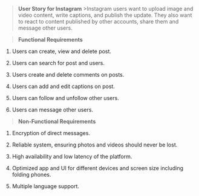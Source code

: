﻿

>**User Story for Instagram**
	>Instagram users want to upload image and video content, write captions, and publish the update. They also want to react to content published by other accounts, share them and message other users.

>**Functional Requirements**

 1. Users can create, view and delete post.
 
 2. Users can search for post and users.
 
 3. Users create and delete comments on posts.

 4. Users can add and edit captions on post.

 5. Users can follow and unfollow other users.

 6. Users can message other users.

>**Non-Functional Requirements**
	

 1. Encryption of direct messages.
 
 2. Reliable system, ensuring photos and videos should never be lost.

 3. High availability and low latency of the platform.

 4. Optimized app and UI for different devices and screen size including folding phones.

 5. Multiple language support.


<!--[if IE]><meta http-equiv="X-UA-Compatible" content="IE=5,IE=9" ><![endif]-->
<!DOCTYPE html>
<html>
<head>
<title>Instagram.drawio.html</title>
<meta charset="utf-8"/>
</head>
<body>
<div class="mxgraph" style="max-width:100%;border:1px solid transparent;" data-mxgraph="{&quot;highlight&quot;:&quot;#0000ff&quot;,&quot;nav&quot;:true,&quot;resize&quot;:true,&quot;xml&quot;:&quot;&lt;mxfile host=\&quot;app.diagrams.net\&quot; modified=\&quot;2024-01-09T03:50:29.672Z\&quot; agent=\&quot;Mozilla/5.0 (Windows NT 10.0; Win64; x64) AppleWebKit/537.36 (KHTML, like Gecko) Chrome/120.0.0.0 Safari/537.36 Edg/120.0.0.0\&quot; etag=\&quot;2ZLpon0a1aL20Qzereau\&quot; version=\&quot;22.1.17\&quot; type=\&quot;device\&quot;&gt;&lt;diagram name=\&quot;Page-1\&quot; id=\&quot;2zSexgBI-WOdD5V-czSd\&quot;&gt;&lt;mxGraphModel dx=\&quot;715\&quot; dy=\&quot;460\&quot; grid=\&quot;1\&quot; gridSize=\&quot;10\&quot; guides=\&quot;1\&quot; tooltips=\&quot;1\&quot; connect=\&quot;1\&quot; arrows=\&quot;1\&quot; fold=\&quot;1\&quot; page=\&quot;1\&quot; pageScale=\&quot;1\&quot; pageWidth=\&quot;850\&quot; pageHeight=\&quot;1100\&quot; math=\&quot;0\&quot; shadow=\&quot;0\&quot;&gt;&lt;root&gt;&lt;mxCell id=\&quot;0\&quot;/&gt;&lt;mxCell id=\&quot;1\&quot; parent=\&quot;0\&quot;/&gt;&lt;mxCell id=\&quot;_MW6WxnQ_gD0T7xeFRXx-1\&quot; value=\&quot;\&quot; style=\&quot;rounded=0;whiteSpace=wrap;html=1;\&quot; vertex=\&quot;1\&quot; parent=\&quot;1\&quot;&gt;&lt;mxGeometry x=\&quot;270\&quot; y=\&quot;30\&quot; width=\&quot;420\&quot; height=\&quot;690\&quot; as=\&quot;geometry\&quot;/&gt;&lt;/mxCell&gt;&lt;mxCell id=\&quot;_MW6WxnQ_gD0T7xeFRXx-2\&quot; value=\&quot;User\&quot; style=\&quot;shape=umlActor;verticalLabelPosition=bottom;verticalAlign=top;html=1;outlineConnect=0;\&quot; vertex=\&quot;1\&quot; parent=\&quot;1\&quot;&gt;&lt;mxGeometry x=\&quot;120\&quot; y=\&quot;220\&quot; width=\&quot;30\&quot; height=\&quot;60\&quot; as=\&quot;geometry\&quot;/&gt;&lt;/mxCell&gt;&lt;mxCell id=\&quot;_MW6WxnQ_gD0T7xeFRXx-3\&quot; value=\&quot;Follower\&quot; style=\&quot;shape=umlActor;verticalLabelPosition=bottom;verticalAlign=top;html=1;outlineConnect=0;\&quot; vertex=\&quot;1\&quot; parent=\&quot;1\&quot;&gt;&lt;mxGeometry x=\&quot;730\&quot; y=\&quot;210\&quot; width=\&quot;30\&quot; height=\&quot;60\&quot; as=\&quot;geometry\&quot;/&gt;&lt;/mxCell&gt;&lt;mxCell id=\&quot;_MW6WxnQ_gD0T7xeFRXx-4\&quot; value=\&quot;Register User\&quot; style=\&quot;ellipse;whiteSpace=wrap;html=1;\&quot; vertex=\&quot;1\&quot; parent=\&quot;1\&quot;&gt;&lt;mxGeometry x=\&quot;365\&quot; y=\&quot;60\&quot; width=\&quot;105\&quot; height=\&quot;50\&quot; as=\&quot;geometry\&quot;/&gt;&lt;/mxCell&gt;&lt;mxCell id=\&quot;_MW6WxnQ_gD0T7xeFRXx-6\&quot; value=\&quot;Login\&quot; style=\&quot;ellipse;whiteSpace=wrap;html=1;\&quot; vertex=\&quot;1\&quot; parent=\&quot;1\&quot;&gt;&lt;mxGeometry x=\&quot;370\&quot; y=\&quot;140\&quot; width=\&quot;90\&quot; height=\&quot;50\&quot; as=\&quot;geometry\&quot;/&gt;&lt;/mxCell&gt;&lt;mxCell id=\&quot;_MW6WxnQ_gD0T7xeFRXx-13\&quot; value=\&quot;Upload and delete Post\&quot; style=\&quot;ellipse;whiteSpace=wrap;html=1;\&quot; vertex=\&quot;1\&quot; parent=\&quot;1\&quot;&gt;&lt;mxGeometry x=\&quot;370\&quot; y=\&quot;210\&quot; width=\&quot;90\&quot; height=\&quot;50\&quot; as=\&quot;geometry\&quot;/&gt;&lt;/mxCell&gt;&lt;mxCell id=\&quot;_MW6WxnQ_gD0T7xeFRXx-14\&quot; value=\&quot;View Post\&quot; style=\&quot;ellipse;whiteSpace=wrap;html=1;\&quot; vertex=\&quot;1\&quot; parent=\&quot;1\&quot;&gt;&lt;mxGeometry x=\&quot;425\&quot; y=\&quot;270\&quot; width=\&quot;90\&quot; height=\&quot;50\&quot; as=\&quot;geometry\&quot;/&gt;&lt;/mxCell&gt;&lt;mxCell id=\&quot;_MW6WxnQ_gD0T7xeFRXx-15\&quot; value=\&quot;Add Comment\&quot; style=\&quot;ellipse;whiteSpace=wrap;html=1;\&quot; vertex=\&quot;1\&quot; parent=\&quot;1\&quot;&gt;&lt;mxGeometry x=\&quot;440\&quot; y=\&quot;340\&quot; width=\&quot;90\&quot; height=\&quot;50\&quot; as=\&quot;geometry\&quot;/&gt;&lt;/mxCell&gt;&lt;mxCell id=\&quot;_MW6WxnQ_gD0T7xeFRXx-16\&quot; value=\&quot;Save Post\&quot; style=\&quot;ellipse;whiteSpace=wrap;html=1;\&quot; vertex=\&quot;1\&quot; parent=\&quot;1\&quot;&gt;&lt;mxGeometry x=\&quot;440\&quot; y=\&quot;500\&quot; width=\&quot;90\&quot; height=\&quot;50\&quot; as=\&quot;geometry\&quot;/&gt;&lt;/mxCell&gt;&lt;mxCell id=\&quot;_MW6WxnQ_gD0T7xeFRXx-17\&quot; value=\&quot;Like Post\&quot; style=\&quot;ellipse;whiteSpace=wrap;html=1;\&quot; vertex=\&quot;1\&quot; parent=\&quot;1\&quot;&gt;&lt;mxGeometry x=\&quot;440\&quot; y=\&quot;420\&quot; width=\&quot;90\&quot; height=\&quot;50\&quot; as=\&quot;geometry\&quot;/&gt;&lt;/mxCell&gt;&lt;mxCell id=\&quot;_MW6WxnQ_gD0T7xeFRXx-18\&quot; value=\&quot;Send Message\&quot; style=\&quot;ellipse;whiteSpace=wrap;html=1;\&quot; vertex=\&quot;1\&quot; parent=\&quot;1\&quot;&gt;&lt;mxGeometry x=\&quot;435\&quot; y=\&quot;580\&quot; width=\&quot;90\&quot; height=\&quot;50\&quot; as=\&quot;geometry\&quot;/&gt;&lt;/mxCell&gt;&lt;mxCell id=\&quot;_MW6WxnQ_gD0T7xeFRXx-19\&quot; value=\&quot;Receive Message\&quot; style=\&quot;ellipse;whiteSpace=wrap;html=1;\&quot; vertex=\&quot;1\&quot; parent=\&quot;1\&quot;&gt;&lt;mxGeometry x=\&quot;435\&quot; y=\&quot;660\&quot; width=\&quot;90\&quot; height=\&quot;50\&quot; as=\&quot;geometry\&quot;/&gt;&lt;/mxCell&gt;&lt;mxCell id=\&quot;_MW6WxnQ_gD0T7xeFRXx-22\&quot; value=\&quot;\&quot; style=\&quot;endArrow=classic;html=1;rounded=0;entryX=0.058;entryY=0.673;entryDx=0;entryDy=0;entryPerimeter=0;exitX=0.5;exitY=0.5;exitDx=0;exitDy=0;exitPerimeter=0;\&quot; edge=\&quot;1\&quot; parent=\&quot;1\&quot; source=\&quot;_MW6WxnQ_gD0T7xeFRXx-2\&quot; target=\&quot;_MW6WxnQ_gD0T7xeFRXx-4\&quot;&gt;&lt;mxGeometry width=\&quot;50\&quot; height=\&quot;50\&quot; relative=\&quot;1\&quot; as=\&quot;geometry\&quot;&gt;&lt;mxPoint x=\&quot;150\&quot; y=\&quot;250\&quot; as=\&quot;sourcePoint\&quot;/&gt;&lt;mxPoint x=\&quot;200\&quot; y=\&quot;200\&quot; as=\&quot;targetPoint\&quot;/&gt;&lt;Array as=\&quot;points\&quot;&gt;&lt;mxPoint x=\&quot;200\&quot; y=\&quot;130\&quot;/&gt;&lt;/Array&gt;&lt;/mxGeometry&gt;&lt;/mxCell&gt;&lt;mxCell id=\&quot;_MW6WxnQ_gD0T7xeFRXx-24\&quot; value=\&quot;\&quot; style=\&quot;endArrow=classic;html=1;rounded=0;entryX=0.975;entryY=0.333;entryDx=0;entryDy=0;entryPerimeter=0;exitX=0.5;exitY=0.5;exitDx=0;exitDy=0;exitPerimeter=0;\&quot; edge=\&quot;1\&quot; parent=\&quot;1\&quot; source=\&quot;_MW6WxnQ_gD0T7xeFRXx-3\&quot; target=\&quot;_MW6WxnQ_gD0T7xeFRXx-4\&quot;&gt;&lt;mxGeometry width=\&quot;50\&quot; height=\&quot;50\&quot; relative=\&quot;1\&quot; as=\&quot;geometry\&quot;&gt;&lt;mxPoint x=\&quot;509\&quot; y=\&quot;243\&quot; as=\&quot;sourcePoint\&quot;/&gt;&lt;mxPoint x=\&quot;730\&quot; y=\&quot;87\&quot; as=\&quot;targetPoint\&quot;/&gt;&lt;Array as=\&quot;points\&quot;&gt;&lt;mxPoint x=\&quot;559\&quot; y=\&quot;123\&quot;/&gt;&lt;/Array&gt;&lt;/mxGeometry&gt;&lt;/mxCell&gt;&lt;mxCell id=\&quot;_MW6WxnQ_gD0T7xeFRXx-25\&quot; value=\&quot;\&quot; style=\&quot;endArrow=classic;html=1;rounded=0;entryX=0.045;entryY=0.285;entryDx=0;entryDy=0;entryPerimeter=0;exitX=0.5;exitY=0.5;exitDx=0;exitDy=0;exitPerimeter=0;\&quot; edge=\&quot;1\&quot; parent=\&quot;1\&quot; source=\&quot;_MW6WxnQ_gD0T7xeFRXx-2\&quot; target=\&quot;_MW6WxnQ_gD0T7xeFRXx-6\&quot;&gt;&lt;mxGeometry width=\&quot;50\&quot; height=\&quot;50\&quot; relative=\&quot;1\&quot; as=\&quot;geometry\&quot;&gt;&lt;mxPoint x=\&quot;170\&quot; y=\&quot;270\&quot; as=\&quot;sourcePoint\&quot;/&gt;&lt;mxPoint x=\&quot;391\&quot; y=\&quot;114\&quot; as=\&quot;targetPoint\&quot;/&gt;&lt;Array as=\&quot;points\&quot;&gt;&lt;mxPoint x=\&quot;220\&quot; y=\&quot;150\&quot;/&gt;&lt;/Array&gt;&lt;/mxGeometry&gt;&lt;/mxCell&gt;&lt;mxCell id=\&quot;_MW6WxnQ_gD0T7xeFRXx-26\&quot; value=\&quot;\&quot; style=\&quot;endArrow=classic;html=1;rounded=0;entryX=0.975;entryY=0.333;entryDx=0;entryDy=0;entryPerimeter=0;exitX=0.5;exitY=0.5;exitDx=0;exitDy=0;exitPerimeter=0;\&quot; edge=\&quot;1\&quot; parent=\&quot;1\&quot; source=\&quot;_MW6WxnQ_gD0T7xeFRXx-3\&quot;&gt;&lt;mxGeometry width=\&quot;50\&quot; height=\&quot;50\&quot; relative=\&quot;1\&quot; as=\&quot;geometry\&quot;&gt;&lt;mxPoint x=\&quot;723\&quot; y=\&quot;312\&quot; as=\&quot;sourcePoint\&quot;/&gt;&lt;mxPoint x=\&quot;460\&quot; y=\&quot;158\&quot; as=\&quot;targetPoint\&quot;/&gt;&lt;Array as=\&quot;points\&quot;&gt;&lt;mxPoint x=\&quot;552\&quot; y=\&quot;204\&quot;/&gt;&lt;/Array&gt;&lt;/mxGeometry&gt;&lt;/mxCell&gt;&lt;mxCell id=\&quot;_MW6WxnQ_gD0T7xeFRXx-27\&quot; value=\&quot;\&quot; style=\&quot;endArrow=classic;html=1;rounded=0;exitX=0.5;exitY=0.5;exitDx=0;exitDy=0;exitPerimeter=0;\&quot; edge=\&quot;1\&quot; parent=\&quot;1\&quot; source=\&quot;_MW6WxnQ_gD0T7xeFRXx-2\&quot; target=\&quot;_MW6WxnQ_gD0T7xeFRXx-13\&quot;&gt;&lt;mxGeometry width=\&quot;50\&quot; height=\&quot;50\&quot; relative=\&quot;1\&quot; as=\&quot;geometry\&quot;&gt;&lt;mxPoint x=\&quot;145\&quot; y=\&quot;260\&quot; as=\&quot;sourcePoint\&quot;/&gt;&lt;mxPoint x=\&quot;384\&quot; y=\&quot;164\&quot; as=\&quot;targetPoint\&quot;/&gt;&lt;Array as=\&quot;points\&quot;&gt;&lt;mxPoint x=\&quot;240\&quot; y=\&quot;250\&quot;/&gt;&lt;/Array&gt;&lt;/mxGeometry&gt;&lt;/mxCell&gt;&lt;mxCell id=\&quot;_MW6WxnQ_gD0T7xeFRXx-28\&quot; value=\&quot;\&quot; style=\&quot;endArrow=classic;html=1;rounded=0;entryX=1;entryY=0.5;entryDx=0;entryDy=0;exitX=0.5;exitY=0.5;exitDx=0;exitDy=0;exitPerimeter=0;\&quot; edge=\&quot;1\&quot; parent=\&quot;1\&quot; source=\&quot;_MW6WxnQ_gD0T7xeFRXx-3\&quot; target=\&quot;_MW6WxnQ_gD0T7xeFRXx-14\&quot;&gt;&lt;mxGeometry width=\&quot;50\&quot; height=\&quot;50\&quot; relative=\&quot;1\&quot; as=\&quot;geometry\&quot;&gt;&lt;mxPoint x=\&quot;745\&quot; y=\&quot;320\&quot; as=\&quot;sourcePoint\&quot;/&gt;&lt;mxPoint x=\&quot;460\&quot; y=\&quot;238\&quot; as=\&quot;targetPoint\&quot;/&gt;&lt;Array as=\&quot;points\&quot;&gt;&lt;mxPoint x=\&quot;552\&quot; y=\&quot;284\&quot;/&gt;&lt;/Array&gt;&lt;/mxGeometry&gt;&lt;/mxCell&gt;&lt;mxCell id=\&quot;_MW6WxnQ_gD0T7xeFRXx-29\&quot; value=\&quot;\&quot; style=\&quot;endArrow=classic;html=1;rounded=0;entryX=1;entryY=0.5;entryDx=0;entryDy=0;exitX=0.5;exitY=0.5;exitDx=0;exitDy=0;exitPerimeter=0;\&quot; edge=\&quot;1\&quot; parent=\&quot;1\&quot; source=\&quot;_MW6WxnQ_gD0T7xeFRXx-3\&quot; target=\&quot;_MW6WxnQ_gD0T7xeFRXx-15\&quot;&gt;&lt;mxGeometry width=\&quot;50\&quot; height=\&quot;50\&quot; relative=\&quot;1\&quot; as=\&quot;geometry\&quot;&gt;&lt;mxPoint x=\&quot;755\&quot; y=\&quot;250\&quot; as=\&quot;sourcePoint\&quot;/&gt;&lt;mxPoint x=\&quot;525\&quot; y=\&quot;305\&quot; as=\&quot;targetPoint\&quot;/&gt;&lt;Array as=\&quot;points\&quot;&gt;&lt;mxPoint x=\&quot;660\&quot; y=\&quot;320\&quot;/&gt;&lt;mxPoint x=\&quot;590\&quot; y=\&quot;330\&quot;/&gt;&lt;/Array&gt;&lt;/mxGeometry&gt;&lt;/mxCell&gt;&lt;mxCell id=\&quot;_MW6WxnQ_gD0T7xeFRXx-30\&quot; value=\&quot;\&quot; style=\&quot;endArrow=classic;html=1;rounded=0;entryX=1;entryY=0.5;entryDx=0;entryDy=0;exitX=0.5;exitY=0.5;exitDx=0;exitDy=0;exitPerimeter=0;\&quot; edge=\&quot;1\&quot; parent=\&quot;1\&quot; source=\&quot;_MW6WxnQ_gD0T7xeFRXx-3\&quot;&gt;&lt;mxGeometry width=\&quot;50\&quot; height=\&quot;50\&quot; relative=\&quot;1\&quot; as=\&quot;geometry\&quot;&gt;&lt;mxPoint x=\&quot;755\&quot; y=\&quot;380\&quot; as=\&quot;sourcePoint\&quot;/&gt;&lt;mxPoint x=\&quot;525\&quot; y=\&quot;435\&quot; as=\&quot;targetPoint\&quot;/&gt;&lt;Array as=\&quot;points\&quot;&gt;&lt;mxPoint x=\&quot;680\&quot; y=\&quot;360\&quot;/&gt;&lt;mxPoint x=\&quot;562\&quot; y=\&quot;424\&quot;/&gt;&lt;/Array&gt;&lt;/mxGeometry&gt;&lt;/mxCell&gt;&lt;mxCell id=\&quot;_MW6WxnQ_gD0T7xeFRXx-31\&quot; value=\&quot;\&quot; style=\&quot;endArrow=classic;html=1;rounded=0;entryX=1;entryY=0.5;entryDx=0;entryDy=0;exitX=0.5;exitY=0.5;exitDx=0;exitDy=0;exitPerimeter=0;\&quot; edge=\&quot;1\&quot; parent=\&quot;1\&quot; source=\&quot;_MW6WxnQ_gD0T7xeFRXx-3\&quot; target=\&quot;_MW6WxnQ_gD0T7xeFRXx-16\&quot;&gt;&lt;mxGeometry width=\&quot;50\&quot; height=\&quot;50\&quot; relative=\&quot;1\&quot; as=\&quot;geometry\&quot;&gt;&lt;mxPoint x=\&quot;755\&quot; y=\&quot;250\&quot; as=\&quot;sourcePoint\&quot;/&gt;&lt;mxPoint x=\&quot;535\&quot; y=\&quot;445\&quot; as=\&quot;targetPoint\&quot;/&gt;&lt;Array as=\&quot;points\&quot;&gt;&lt;mxPoint x=\&quot;730\&quot; y=\&quot;400\&quot;/&gt;&lt;mxPoint x=\&quot;610\&quot; y=\&quot;480\&quot;/&gt;&lt;/Array&gt;&lt;/mxGeometry&gt;&lt;/mxCell&gt;&lt;mxCell id=\&quot;_MW6WxnQ_gD0T7xeFRXx-32\&quot; value=\&quot;\&quot; style=\&quot;endArrow=classic;html=1;rounded=0;exitX=0.5;exitY=0.5;exitDx=0;exitDy=0;exitPerimeter=0;\&quot; edge=\&quot;1\&quot; parent=\&quot;1\&quot; source=\&quot;_MW6WxnQ_gD0T7xeFRXx-3\&quot; target=\&quot;_MW6WxnQ_gD0T7xeFRXx-18\&quot;&gt;&lt;mxGeometry width=\&quot;50\&quot; height=\&quot;50\&quot; relative=\&quot;1\&quot; as=\&quot;geometry\&quot;&gt;&lt;mxPoint x=\&quot;755\&quot; y=\&quot;250\&quot; as=\&quot;sourcePoint\&quot;/&gt;&lt;mxPoint x=\&quot;540\&quot; y=\&quot;535\&quot; as=\&quot;targetPoint\&quot;/&gt;&lt;Array as=\&quot;points\&quot;&gt;&lt;mxPoint x=\&quot;750\&quot; y=\&quot;450\&quot;/&gt;&lt;mxPoint x=\&quot;650\&quot; y=\&quot;540\&quot;/&gt;&lt;/Array&gt;&lt;/mxGeometry&gt;&lt;/mxCell&gt;&lt;mxCell id=\&quot;_MW6WxnQ_gD0T7xeFRXx-33\&quot; value=\&quot;\&quot; style=\&quot;endArrow=classic;html=1;rounded=0;exitX=0.5;exitY=0.5;exitDx=0;exitDy=0;exitPerimeter=0;\&quot; edge=\&quot;1\&quot; parent=\&quot;1\&quot; source=\&quot;_MW6WxnQ_gD0T7xeFRXx-3\&quot; target=\&quot;_MW6WxnQ_gD0T7xeFRXx-19\&quot;&gt;&lt;mxGeometry width=\&quot;50\&quot; height=\&quot;50\&quot; relative=\&quot;1\&quot; as=\&quot;geometry\&quot;&gt;&lt;mxPoint x=\&quot;755\&quot; y=\&quot;250\&quot; as=\&quot;sourcePoint\&quot;/&gt;&lt;mxPoint x=\&quot;527\&quot; y=\&quot;601\&quot; as=\&quot;targetPoint\&quot;/&gt;&lt;Array as=\&quot;points\&quot;&gt;&lt;mxPoint x=\&quot;770\&quot; y=\&quot;550\&quot;/&gt;&lt;mxPoint x=\&quot;670\&quot; y=\&quot;610\&quot;/&gt;&lt;/Array&gt;&lt;/mxGeometry&gt;&lt;/mxCell&gt;&lt;mxCell id=\&quot;_MW6WxnQ_gD0T7xeFRXx-34\&quot; value=\&quot;\&quot; style=\&quot;endArrow=classic;html=1;rounded=0;exitX=0.5;exitY=0.5;exitDx=0;exitDy=0;exitPerimeter=0;\&quot; edge=\&quot;1\&quot; parent=\&quot;1\&quot; source=\&quot;_MW6WxnQ_gD0T7xeFRXx-2\&quot; target=\&quot;_MW6WxnQ_gD0T7xeFRXx-18\&quot;&gt;&lt;mxGeometry width=\&quot;50\&quot; height=\&quot;50\&quot; relative=\&quot;1\&quot; as=\&quot;geometry\&quot;&gt;&lt;mxPoint x=\&quot;145\&quot; y=\&quot;260\&quot; as=\&quot;sourcePoint\&quot;/&gt;&lt;mxPoint x=\&quot;380\&quot; y=\&quot;249\&quot; as=\&quot;targetPoint\&quot;/&gt;&lt;Array as=\&quot;points\&quot;&gt;&lt;mxPoint x=\&quot;190\&quot; y=\&quot;440\&quot;/&gt;&lt;/Array&gt;&lt;/mxGeometry&gt;&lt;/mxCell&gt;&lt;mxCell id=\&quot;_MW6WxnQ_gD0T7xeFRXx-35\&quot; value=\&quot;\&quot; style=\&quot;endArrow=classic;html=1;rounded=0;exitX=0.5;exitY=0.5;exitDx=0;exitDy=0;exitPerimeter=0;\&quot; edge=\&quot;1\&quot; parent=\&quot;1\&quot; source=\&quot;_MW6WxnQ_gD0T7xeFRXx-2\&quot; target=\&quot;_MW6WxnQ_gD0T7xeFRXx-19\&quot;&gt;&lt;mxGeometry width=\&quot;50\&quot; height=\&quot;50\&quot; relative=\&quot;1\&quot; as=\&quot;geometry\&quot;&gt;&lt;mxPoint x=\&quot;145\&quot; y=\&quot;260\&quot; as=\&quot;sourcePoint\&quot;/&gt;&lt;mxPoint x=\&quot;459\&quot; y=\&quot;597\&quot; as=\&quot;targetPoint\&quot;/&gt;&lt;Array as=\&quot;points\&quot;&gt;&lt;mxPoint x=\&quot;200\&quot; y=\&quot;450\&quot;/&gt;&lt;/Array&gt;&lt;/mxGeometry&gt;&lt;/mxCell&gt;&lt;/root&gt;&lt;/mxGraphModel&gt;&lt;/diagram&gt;&lt;/mxfile&gt;&quot;,&quot;toolbar&quot;:&quot;pages zoom layers lightbox&quot;,&quot;page&quot;:0}"></div>
<script type="text/javascript" src="https://app.diagrams.net/js/viewer-static.min.js"></script>
</body>
</html>

